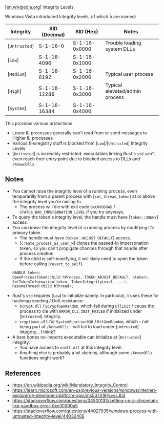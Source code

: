\[[en.wikipedia.org](https://en.wikipedia.org/wiki/Mandatory_Integrity_Control)\] Integrity Levels

Windows Vista introduced Integrity levels, of which 5 are named:

| Integrity     | SID (Decimal) | SID (Hex)     | Notes                             |
| ------------- | ------------- | ------------- | --------------------------------- |
| [`Untrusted`] | S-1-16-0      | S-1-16-0x0000 | Trouble loading system DLLs       |
| [`Low`]       | S-1-16-4096   | S-1-16-0x1000 |                                   |
| [`Medium`]    | S-1-16-8192   | S-1-16-0x2000 | Typical user process              |
| [`High`]      | S-1-16-12288  | S-1-16-0x3000 | Typical elevated/admin process    |
| [`System`]    | S-1-16-16384  | S-1-16-0x4000 |

This provides various protections:
*   Lower IL processes generally can't read from or send messages to Higher IL processes
*   Various file/registry stuff is blocked from [`Low`]/[`Untrusted`] Integrity Levels
*   [`Untrusted`] is incredibly restricted: executables linking Rust's `std` can't even reach their entry point due to blocked access to DLLs and `/KnownDlls`.

## Notes
*   You cannot raise the integrity level of a running process, even temporarilly from a parent process with [`set_thread_token`] at or above the integrity level you're raising to.
    *   The process will die with exit code `0xC00000A5` / `STATUS_BAD_IMPERSONATION_LEVEL` if you try anyways.
*   To query the token's integrity level, the handle must have [`token::QUERY`] access.
*   You *can lower* the integrity level of a running process by modifying it's primary token.
    *   The handle must have [`token::ADJUST_DEFAULT`] access.
    *   [`create_process_as_user_w`] clones the passed-in impersonation token, so you can't propigate chances through that handle after process creation.
    *   If the child is self-modifying, it will likely need to open the token before calling [`revert_to_self`].
    ```cpp
    HANDLE token;
    OpenProcessToken(child.hProcess, TOKEN_ADJUST_DEFAULT, &token);
    SetTokenInformation(token, TokenIntegrityLevel, ...);
    ResumeThread(child.hThread);
    ```
*   Rust's `std` requires [`Low`] to initialize sanely.  In particular, it uses these for hashmap seeding / DoS resistance:
    *   `bcrypt.dll` / `BCryptGenRandom`, which fail during `DllInit` / cause the process to die with `ERROR_DLL_INIT_FAILED` if initialized under [`Untrusted`] integrity.
    *   `cryptbase.dll` for `SystemFunction036` / `RtlGenRandom`, which - not being part of `/KnownDlls` - will fail to load under [`Untrusted`] integrity...  I think?
*   A bare bones no-imports executable can initialize at [`Untrusted`] integrity.
    *   You have access to `ntdll.dll` at this integrity level.
    *   Anything else is probably a bit sketchy, although some `/KnownDlls` functions might work?

## References
*   <https://en.wikipedia.org/wiki/Mandatory_Integrity_Control>
*   <https://learn.microsoft.com/en-us/previous-versions/windows/internet-explorer/ie-developer/platform-apis/ms537319(v=vs.85)>
*   <https://stackoverflow.com/questions/34500133/setting-up-a-chromium-like-sandbox-error-0xc00000a5>
*   <https://stackoverflow.com/questions/44027935/windows-process-with-untrusted-integrity-level/44032406>
